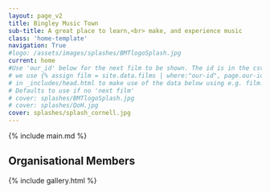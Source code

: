 ```yaml
---
layout: page_v2
title: Bingley Music Town
sub-title: A great place to learn,<br> make, and experience music 
class: 'home-template'
navigation: True
#logo: /assets/images/splashes/BMTlogoSplash.jpg
current: home
#Use 'our_id' below for the next film to be shown. The id is in the csv file
# we use {% assign film = site.data.films | where:"our-id", page.our-id | first  %}
# in _includes/head.html to make use of the data below using e.g. film.main-image
# Defaults to use if no 'next film'
# cover: splashes/BMTlogoSplash.jpg
# cover: splashes/QoH.jpg
cover: splashes/splash_cornell.jpg
---
```

<!-- The main content area on the homepage -->
<main id="content" class="content" role="main" markdown="1">
{% include main.md %}

## Organisational Members
{% include gallery.html %}
</main>
